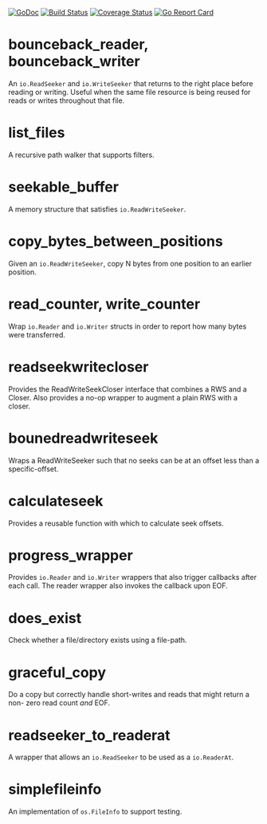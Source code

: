 [![GoDoc](https://godoc.org/github.com/dsoprea/go-utility/filesystem?status.svg)](https://godoc.org/github.com/dsoprea/go-utility/filesystem)
[![Build Status](https://travis-ci.org/dsoprea/go-utility.svg?branch=master)](https://travis-ci.org/dsoprea/go-utility)
[![Coverage Status](https://coveralls.io/repos/github/dsoprea/go-utility/badge.svg?branch=master)](https://coveralls.io/github/dsoprea/go-utility?branch=master)
[![Go Report Card](https://goreportcard.com/badge/github.com/dsoprea/go-utility)](https://goreportcard.com/report/github.com/dsoprea/go-utility)

# bounceback_reader, bounceback_writer

An `io.ReadSeeker` and `io.WriteSeeker` that returns to the right place before
reading or writing. Useful when the same file resource is being reused for reads
or writes throughout that file.

# list_files

A recursive path walker that supports filters.

# seekable_buffer

A memory structure that satisfies `io.ReadWriteSeeker`.

# copy_bytes_between_positions

Given an `io.ReadWriteSeeker`, copy N bytes from one position to an earlier
position.

# read_counter, write_counter

Wrap `io.Reader` and `io.Writer` structs in order to report how many bytes were
transferred.

# readseekwritecloser

Provides the ReadWriteSeekCloser interface that combines a RWS and a Closer.
Also provides a no-op wrapper to augment a plain RWS with a closer.

# bounedreadwriteseek

Wraps a ReadWriteSeeker such that no seeks can be at an offset less than a
specific-offset.

# calculateseek

Provides a reusable function with which to calculate seek offsets.

# progress_wrapper

Provides `io.Reader` and `io.Writer` wrappers that also trigger callbacks after
each call. The reader wrapper also invokes the callback upon EOF.

# does_exist

Check whether a file/directory exists using a file-path.

# graceful_copy

Do a copy but correctly handle short-writes and reads that might return a non-
zero read count *and* EOF.

# readseeker_to_readerat

A wrapper that allows an `io.ReadSeeker` to be used as a `io.ReaderAt`.

# simplefileinfo

An implementation of `os.FileInfo` to support testing.
